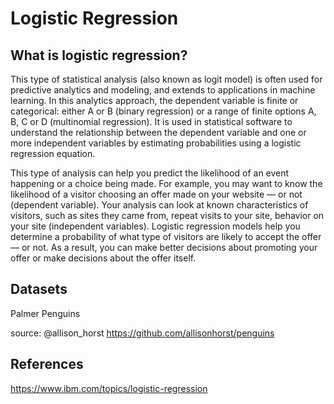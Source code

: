 # Logistic Regression

## What is logistic regression?

This type of statistical analysis (also known as logit model) is often used for predictive analytics and modeling, and extends to applications in machine learning. In this analytics approach, the dependent variable is finite or categorical: either A or B (binary regression) or a range of finite options A, B, C or D (multinomial regression). It is used in statistical software to understand the relationship between the dependent variable and one or more independent variables by estimating probabilities using a logistic regression equation. 

This type of analysis can help you predict the likelihood of an event happening or a choice being made. For example, you may want to know the likelihood of a visitor choosing an offer made on your website — or not (dependent variable). Your analysis can look at known characteristics of visitors, such as sites they came from, repeat visits to your site, behavior on your site (independent variables). Logistic regression models help you determine a probability of what type of visitors are likely to accept the offer — or not. As a result, you can make better decisions about promoting your offer or make decisions about the offer itself.

## Datasets

Palmer Penguins

source: @allison_horst https://github.com/allisonhorst/penguins



## References

https://www.ibm.com/topics/logistic-regression
